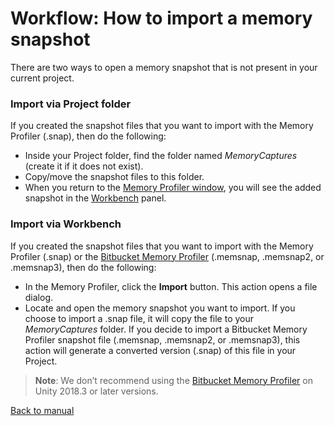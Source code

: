 # Workflow: How to import a memory snapshot

There are two ways to open a memory snapshot that is not present in your current project.

### Import via Project folder

If you created the snapshot files that you want to import with the Memory Profiler (.snap), then do the following:

* Inside your Project folder, find the folder named _MemoryCaptures_ (create it if it does not exist).
* Copy/move the snapshot files to this folder.
* When you return to the [Memory Profiler window](memory-profiler-window.md), you will see the added snapshot in the [Workbench](workbench.md) panel.

### Import via Workbench

If you created the snapshot files that you want to import with the Memory Profiler (.snap) or the [Bitbucket Memory Profiler](https://bitbucket.org/Unity-Technologies/memoryprofiler) (.memsnap, .memsnap2, or .memsnap3), then do the following:

* In the Memory Profiler, click the __Import__ button. This action opens a file dialog.
* Locate and open the memory snapshot you want to import. If you choose to import a .snap file, it will copy the file to your _MemoryCaptures_ folder. If you decide to import a Bitbucket Memory Profiler snapshot file (.memsnap, .memsnap2, or .memsnap3), this action will generate a converted version (.snap) of this file in your Project.

> **Note**: We don’t recommend using the [Bitbucket Memory Profiler](https://bitbucket.org/Unity-Technologies/memoryprofiler) on Unity 2018.3 or later versions.



[Back to manual](manual.md)